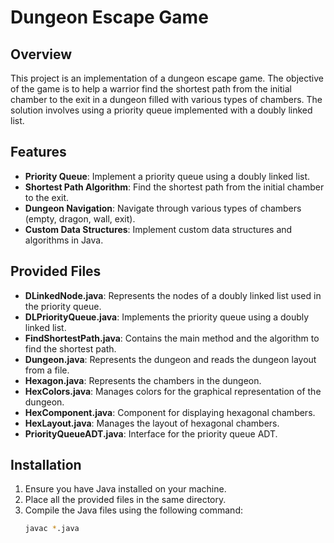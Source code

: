 # Dungeon Escape Game

## Overview
This project is an implementation of a dungeon escape game. The objective of the game is to help a warrior find the shortest path from the initial chamber to the exit in a dungeon filled with various types of chambers. The solution involves using a priority queue implemented with a doubly linked list.

## Features
- **Priority Queue**: Implement a priority queue using a doubly linked list.
- **Shortest Path Algorithm**: Find the shortest path from the initial chamber to the exit.
- **Dungeon Navigation**: Navigate through various types of chambers (empty, dragon, wall, exit).
- **Custom Data Structures**: Implement custom data structures and algorithms in Java.

## Provided Files
- **DLinkedNode.java**: Represents the nodes of a doubly linked list used in the priority queue.
- **DLPriorityQueue.java**: Implements the priority queue using a doubly linked list.
- **FindShortestPath.java**: Contains the main method and the algorithm to find the shortest path.
- **Dungeon.java**: Represents the dungeon and reads the dungeon layout from a file.
- **Hexagon.java**: Represents the chambers in the dungeon.
- **HexColors.java**: Manages colors for the graphical representation of the dungeon.
- **HexComponent.java**: Component for displaying hexagonal chambers.
- **HexLayout.java**: Manages the layout of hexagonal chambers.
- **PriorityQueueADT.java**: Interface for the priority queue ADT.

## Installation
1. Ensure you have Java installed on your machine.
2. Place all the provided files in the same directory.
3. Compile the Java files using the following command:
   ```sh
   javac *.java
